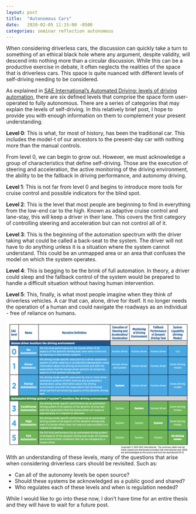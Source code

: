 ```yaml
---
layout: post
title:  "Autonomous Cars"
date:   2020-02-05 11:15:00 -0500
categories: seminar reflection autonomous 
---
```

When considering driverless cars, the discussion can quickly take a turn to something of an ethical black hole where any argument, despite validity, will descend into nothing more than a circular discussion. While this can be a productive exercise in debate, it often neglects the realities of the space that is driverless cars. This space is quite nuanced with different levels of self-driving needing to be considered. 

As explained in [SAE International’s Automated Driving: levels of driving automation](https://cdn.oemoffhighway.com/files/base/acbm/ooh/document/2016/03/automated_driving.pdf), there are six defined levels that comprise the space form user-operated to fully autonomous. There are a series of categories that may explain the levels of self-driving. In this relatively brief post, I hope to provide you with enough information on them to complement your present understanding.

**Level 0**: This is what, for most of history, has been the traditional car. This includes the model-t of our ancestors to the present-day car with nothing more than the manual controls. 

From level 0, we can begin to grow out. However, we must acknowledge a group of characteristics that define self-driving. Those are the execution of steering and acceleration, the active monitoring of the driving environment, the ability to be the fallback in driving performance, and autonomy driving. 

**Level 1**: This is not far from level 0 and begins to introduce more tools for cruise control and possible indicators for the blind spot.

**Level 2**: This is the level that most people are beginning to find in everything from the low-end car to the high. Known as adaptive cruise control and lane-stay, this will keep a driver in their lane. This covers the first category of controlling steering and acceleration but can not control all of it.

**Level 3**: This is the beginning of the automation spectrum with the driver taking what could be called a back-seat to the system. The driver will not have to do anything unless it is a situation where the system cannot understand. This could be an unmapped area or an area that confuses the model on which the system operates.

**Level 4**: This is begging to be the brink of full automation. In theory, a driver could sleep and the fallback control of the system would be prepared to handle a difficult situation without having human intervention. 

**Level 5**: This, finally, is what most people imagine when they think of driverless vehicles. A car that can, alone, drive for itself. It no longer needs the operation of a human and could navigate the roadways as an individual - free of reliance on humans. 

<img style="float: left;" src="/assets/lvls.png">

With an understanding of these levels, many of the questions that arise when considering driverless cars should be revisited. Such as:

* Can all of the autonomy levels be open source?
* Should these systems be acknowledged as a public good and shared? 
* Who regulates each of these levels and when is regulation needed?

While I would like to go into these now, I don’t have time for an entire thesis and they will have to wait for a future post.  
 

